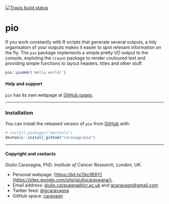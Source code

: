 
<!-- badges: start -->

[![Travis build
status](https://travis-ci.org/caravagn/pio.svg?branch=master)](https://travis-ci.org/caravagn/pio)
<!-- badges: end -->


# pio

If you work constantly with R scripts that generate several outputs, a tidy organisation of your outputs makes it easier to spot relevant information on the fly. The `pio` package implements a simple pretty I/O output to the console, exploting the `crayon` package to render couloured text and providing simple functions to layout headers, titles and other stuff. 


``` r
pio::pioHdr('Hello world!')
```

#### Help and support

`pio` has its own webpage at [GitHub pages](https://caravagn.github.io/opio/).

-----

### Installation

You can install the released version of `pio` from
[GitHub](https://github.com/) with:

``` r
# install.packages("devtools")
devtools::install_github("caravagn/pio")
```

-----

#### Copyright and contacts

Giulio Caravagna, PhD. _Institute of Cancer Research, London, UK_.

* Personal webpage: [https://bit.ly/2kc9E6Y](https://sites.google.com/site/giuliocaravagna/), 
* Email address: [giulio.caravagna@icr.ac.uk](mailto:giulio.caravagna@icr.ac.uk) and [gcaravagn@gmail.com](mailto:gcaravagn@gmail.com)
* Twitter feed: [@gcaravagna](https://twitter.com/gcaravagna)
* GitHub space: [caravagn](https://github.com/caravagn)

